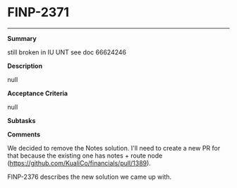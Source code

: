# FINP-2371
---
**Summary**

still broken in IU UNT see doc 66624246




**Description**

null




**Acceptance Criteria**

null




**Subtasks**





**Comments**

We decided to remove the Notes solution. I'll need to create a new PR for that because the existing one has notes + route node (https://github.com/KualiCo/financials/pull/1389).

FINP-2376 describes the new solution we came up with.






